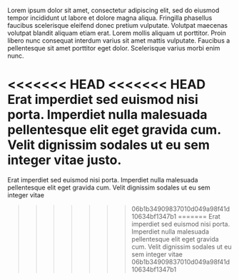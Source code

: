 Lorem ipsum dolor sit amet, consectetur adipiscing elit, sed do eiusmod tempor incididunt ut labore et dolore magna aliqua. Fringilla phasellus faucibus scelerisque eleifend donec pretium vulputate. Volutpat maecenas volutpat blandit aliquam etiam erat. Lorem mollis aliquam ut porttitor. Proin libero nunc consequat interdum varius sit amet mattis vulputate. Faucibus a pellentesque sit amet porttitor eget dolor. Scelerisque varius morbi enim nunc.

<<<<<<< HEAD
<<<<<<< HEAD
Erat imperdiet sed euismod nisi porta. Imperdiet nulla malesuada pellentesque elit eget gravida cum. Velit dignissim sodales ut eu sem integer vitae justo. 
=======
Erat imperdiet sed euismod nisi porta. Imperdiet nulla malesuada pellentesque elit eget gravida cum. Velit dignissim sodales ut eu sem integer vitae
>>>>>>> 06b1b34909837010d049a98f41d10634bf1347b1
=======
Erat imperdiet sed euismod nisi porta. Imperdiet nulla malesuada pellentesque elit eget gravida cum. Velit dignissim sodales ut eu sem integer vitae
>>>>>>> 06b1b34909837010d049a98f41d10634bf1347b1
